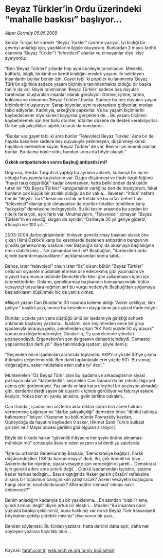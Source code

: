 # Beyaz Türkler’in Ordu üzerindeki “mahalle baskısı” başlıyor...

*Alper Görmüş 05.05.2009*

<div class="taraf_structure_2col_1zq">
<div class="margen_n">



 <p>Serdar Turgut bir süredir “Beyaz Türkler” üzerine yazıyor. İyi bildiği bir çevreyi anlattığı için, yazdıklarını ilgiyle okuyorum. Bunlardan 2 mayıs tarihli olanında “Beyaz Türkler”i “televoleci” olanlar ve olmayanlar diye ikiye ayırıyordu: <br/><br/>“Ben ‘Beyaz Türkleri’ yıllardır hep aynı cümleyle tanımladım. Meslekli, kültürlü, bilgili, birikimli ve kendi kimliğini meslek yaşamı ile belirleyen insanlardır bunlar benim için. Gayet tabii ki popüler kullanımında ‘Beyaz Türk’ün ağırlıkla sadece yaşam biçimiyle tanımlanmakta olduğu bir başka tanım da var. Böyle tanımlanan ‘Beyaz Türkler’ sadece beş duyuları tarafından oluşturulan insanlar olarak görülüyor. Görme, işitme, tatma, koklama ve dokunma ‘Beyaz Türkleri’ bunlar. Sadece bu beş duyuları yaşam biçimlerini oluşturuyor. Şarap içiyorlar, aynı restoranlara gidiyorlar, modayı takip ediyorlar. Kadınıyla, erkeğiyle çapkınlar. Ve bu yaşam biçimlerini kaybedecekler diye sürekli kaygılılar gerçekten de... Bu yaşam biçimini kaybetmemek için her türlü otoriter, totaliter düzene de destek verebiliyorlar. Darbe şakşakçılıkları ağırlıklı olarak da bundandır. <br/><br/>“Bunlar var gayet tabii ki ama bunlar ‘Televoleci Beyaz Türkler.’ Ama bir de hayata bakarken sadece beş duyusuyla yetinmeyen, düşünmeyi kendi hayatının merkezine koyan ‘Beyaz Türkler’ de var. Benim için önemli olanlar bunlar. Bu daima böyle oldu, bundan sonra da böyle olacak.” <b><br/><br/>Özkök antipatisinden sonra Başbuğ antipatisi mi?</b> <br/><br/>Doğrusu, Serdar Turgut’un yaptığı bu ayrımın anlamlı, kullanışlı bir ayrım olduğu hususunda kuşkularım var. Özgür düşünceyi ve ifade özgürlüğünü “hayat tarzı özgürlüğü” kadar önemseyen, hatta belki ondan dahi üstün tutan bir “Öz Beyaz Türkler” kategorisinin varlığına ben de inanıyorum, fakat bunların çok küçük bir azınlık olduğu da bir vakıa... İlaveten: “İrtica” nefreti her iki “Beyaz Türk” kesiminin ortak nefretidir ve bu ortak nefret tıpkı “televoleci” olanlar gibi olmayanları da otoriter-totaliter tehditlere karşı “şakşakçı” derekesine indirgeyebilir. Bu iki kesim arasında bu açıdan bir nitelik farkı yok, eşik farkı var. Unutmayalım, “Televoleci” olmayan “Beyaz Türkler”in en sevdiği slogan da aynıdır: “Darbeyle 20 yıl geriye gideriz, irticayla ise 100 yıl...” <br/><br/>2003-2004 darbe girişimlerini önleyen genelkurmay başkanı olarak öne çıkan Hilmi Özkök’e karşı bu kesimlerde beslenen antipatinin benzerinin şimdiki genelkurmay başkanı İlker Başbuğ’a karşı da oluşmaya başladığına emin olabilirsiniz... Ne zamandan beri mi? Başbuğ’un, “darbecileri ordu içinde barındırmayacaklarını” açıklamasından sonra tabii... <br/><br/>Bence, ister “televoleci” olsun ister “öz” olsun, bütün “Beyaz Türkler” ordunun siyasete müdahale etmese bile edecekmiş gibi yapmasını ve siyaset kurumunun üstünde Demokles’in kılıcı gibi sallanmasını içten içe istemektedirler. Onların, genelkurmay başkanının konuşmasındaki bütün vesayetçi unsurlara rağmen sırf bu vurgu nedeniyle Başbuğ’dan soğumaya başladıklarını düşünmek hiç de yanlış olmaz.<i> <br/><br/>Milliyet </i>yazarı Can Dündar’ın 30 nisanda kaleme aldığı “Asker çekiliyor, kim geliyor” başlıklı yazı, bence bu kesimlerin duygularını pek güzel ifade ediyor. <br/><br/>Dündar, uçakta yan yana düştüğü ünlü bir işadamıyla giriştiği sohbeti anlatarak başlamış yazısına... İşadamı, son seçimlerden önce bir grup işadamıyla biraraya gelip, anketlerden çıkan “AK Parti yüzde 50 oy alacak” sonucunu değerlendirmişler. Dündar’ın, “İş çevrelerinde yönetici pozisyondaydı. Ergenekon’un son dalgasının dehşeti içindeydi. Cemaatçi yapılanmadan dertliydi” diye tanımladığı işadamı şöyle demiş: <br/><br/>“Seçimden önce işadamları aramızda toplandık. AKP’nin yüzde 50’ye çıkma ihtimalini değerlendirdik. Ben dahil toplantıdakilerin yüzde 90’ı ‘Bu sonuç doğacağına, asker müdahale etsin daha iyi’ dedi.” <br/><br/>Muhtemelen “Öz Beyaz Türk” olan bu işadamı ve arkadaşlarının siyasi pozisyon olarak “darbederlik”i seçmeleri Can Dündar’da bir rahatsızlığa yol açmış gibi görünmüyor. Yazısında onlara karşı eleştirel bir pozisyon almadığı gibi, dertlerini derdi sayan bir duyarlılık içinde görülüyor ve faturayı askere kesiyor. Yoksa ben mi yanlış anladım, gelin birlikte bakalım... <br/><br/>Can Dündar, işadamının sözlerini aktardıktan sonra bizi acele hüküm vermemeye çağırıyor ve “darbe şakşakçılığı” demeden önce “dünkü tabloya bakmamızı” istiyor. (Yazısının bu bölümünde Poyrazköy kazıları, Güneydoğu’da hayatını kaybeden 9 asker, Hikmet Sami Türk’e suikast girişimi ve 1 Mayıs öncesi gerilimi gibi olguları sıralıyor.) <br/><br/>Böyle bir ülkede halkın “güvenlik ihtiyacını her şeyin önüne almaması mümkün mü” sorusuyla devam eden yazının asıl derdi şu satırlarda: <br/><br/>“İşte bu ortamda Genelkurmay Başkanı, ‘Demokrasiye bağlıyız. Farklı düşüncedekileri TSK’da barındırmayız’ dedi. Bu, çok önemli bir tavır... Askerin darbe niyetine, siyasi vesayete son vereceğinin işareti... Demokrasi için gerekli adım; ama yeterli değil... Çünkü işadamından işçisine, işsizine kadar herkes tedirgin... Başı sıkıştığında ‘Asker gelsin çözsün’ refleksine alışmış bir toplumun paniğini kim yatıştıracak? Askeri vesayetin boşluğunu hangi otorite, nasıl dolduracak? Alternatifin ‘cemaat’ olması nasıl önlenecek?” <br/><br/>Benim anladığım kadarıyla bu bir yazıklanma... En azından “olabilir ama, şimdi zamanı değil” diyen örtük bir eleştiri... Mealen “Bu insanları nasıl yüzüstü bırakıp çekilirsiniz, buna hakkınız var mı ve Beyaz Türk hassasiyeti böyleyken çekilip gidebilir misiniz” diye soran bir yazı... <br/><br/>Benden söylemesi: Bu türden yazılara, hatta derdini daha açık, daha net söyleyen yazılara hazırlıklı olun...</p>

<br/>


<div id="taraf_not">
</div>

</div>


</div>

Kaynak: [taraf.com.tr](http://www.taraf.com.tr:80/makale/5358.htm), [web.archive.org (arşiv bağlantısı)](http://web.archive.org/web/20090512212912/http://www.taraf.com.tr:80/makale/5358.htm)

